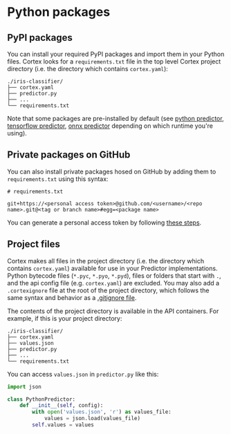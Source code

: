 # Python packages

## PyPI packages

You can install your required PyPI packages and import them in your Python files. Cortex looks for a `requirements.txt` file in the top level Cortex project directory (i.e. the directory which contains `cortex.yaml`):

```text
./iris-classifier/
├── cortex.yaml
├── predictor.py
├── ...
└── requirements.txt
```

Note that some packages are pre-installed by default (see [python predictor](../deployments/python.md), [tensorflow predictor](../deployments/tensorflow.md), [onnx predictor](../deployments/onnx.md) depending on which runtime you're using).

## Private packages on GitHub

You can also install private packages hosed on GitHub by adding them to `requirements.txt` using this syntax:

```text
# requirements.txt

git+https://<personal access token>@github.com/<username>/<repo name>.git@<tag or branch name>#egg=<package name>
```

You can generate a personal access token by following [these steps](https://help.github.com/en/github/authenticating-to-github/creating-a-personal-access-token-for-the-command-line).

## Project files

Cortex makes all files in the project directory (i.e. the directory which contains `cortex.yaml`) available for use in your Predictor implementations. Python bytecode files (`*.pyc`, `*.pyo`, `*.pyd`), files or folders that start with `.`, and the api config file (e.g. `cortex.yaml`) are excluded. You may also add a `.cortexignore` file at the root of the project directory, which follows the same syntax and behavior as a [.gitignore file](https://git-scm.com/docs/gitignore).

The contents of the project directory is available in the API containers. For example, if this is your project directory:

```text
./iris-classifier/
├── cortex.yaml
├── values.json
├── predictor.py
├── ...
└── requirements.txt
```

You can access `values.json` in `predictor.py` like this:

```python
import json

class PythonPredictor:
    def __init__(self, config):
        with open('values.json', 'r') as values_file:
            values = json.load(values_file)
        self.values = values
```
